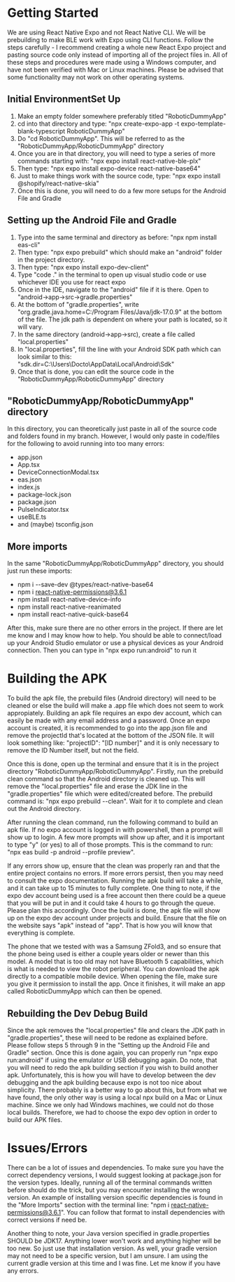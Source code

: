 # Getting Started

We are using React Native Expo and not React Native CLI. We will be prebuilding to make BLE work with Expo using CLI functions.
Follow the steps carefully - I recommend creating a whole new React Expo project and pasting source code only instead of importing all of the project files in.
All of these steps and procedures were made using a Windows computer, and have not been verified with Mac or Linux machines. Please be advised that some
functionality may not work on other operating systems.

## Initial EnvironmentSet Up
1. Make an empty folder somewhere preferably titled "RoboticDummyApp"
2. cd into that directory and type: "npx create-expo-app -t expo-template-blank-typescript RoboticDummyApp"
3. Do "cd RoboticDummyApp". This will be referred to as the "RoboticDummyApp/RoboticDummyApp" directory
4. Once you are in that directory, you will need to type a series of more commands starting with: "npx expo install react-native-ble-plx"
5. Then type: "npx expo install expo-device react-native-base64"
6. Just to make things work with the source code, type: "npx expo install @shopify/react-native-skia"
7. Once this is done, you will need to do a few more setups for the Android File and Gradle

## Setting up the Android File and Gradle
1. Type into the same terminal and directory as before: "npx npm install eas-cli"
2. Then type: "npx expo prebuild" which should make an "android" folder in the project directory.
3. Then type: "npx expo install expo-dev-client"
4. Type "code ." in the terminal to open up visual studio code or use whichever IDE you use for react expo
5. Once in the IDE, navigate to the "android" file if it is there. Open to "android->app->src->gradle.properties"
6. At the bottom of "gradle.properties", write "org.gradle.java.home=C:/Program Files/Java/jdk-17.0.9" at the bottom of the file. The jdk path is dependent on where your path is located, so it will vary.
7. In the same directory (android->app->src), create a file called "local.properties"
8. In "local.properties", fill the line with your Android SDK path which can look similar to this: "sdk.dir=C:\\Users\\Docto\\AppData\\Local\\Android\\Sdk"
9. Once that is done, you can edit the source code in the "RoboticDummyApp/RoboticDummyApp" directory

## "RoboticDummyApp/RoboticDummyApp" directory
In this directory, you can theoretically just paste in all of the source code and folders found in my branch. However, I would only paste in code/files for the following to
avoid running into too many errors:
- app.json
- App.tsx
- DeviceConnectionModal.tsx
- eas.json
- index.js
- package-lock.json
- package.json
- PulseIndicator.tsx
- useBLE.ts
- and (maybe) tsconfig.json

## More imports
In the same "RoboticDummyApp/RoboticDummyApp" directory, you should just run these imports:
- npm i --save-dev @types/react-native-base64
- npm i react-native-permissions@3.6.1
- npm install react-native-device-info
- npm install react-native-reanimated
- npm install react-native-quick-base64

After this, make sure there are no other errors in the project. If there are let me know and I may know how to help. You should be able to connect/load up your Android Studio emulator
or use a physical devices as your Android connection. Then you can type in "npx expo run:android" to run it

# Building the APK
To build the apk file, the prebuild files (Android directory) will need to be cleaned or else the build will make a .app file which does not seem to work appropiately.
Building an apk file requires an expo dev account, which can easily be made with any email address and a password. Once an expo account is created, it is recommended to
go into the app.json file and remove the projectId that's located at the bottom of the JSON file. It will look something like:
"projectID": "[ID number]" and it is only necessary to remove the ID Number itself, but not the field.

Once this is done, open up the terminal and ensure that it is in the project directory "RoboticDummyApp/RoboticDummyApp". Firstly, run the prebuild clean command so that
the Android directory is cleaned up. This will remove the "local.properties" file and erase the JDK line in the "gradle.properties" file which were edited/created before.
The prebuild command is: "npx expo prebuild --clean". Wait for it to complete and clean out the Android directory.

After running the clean command, run the following command to build an apk file. If no expo account is logged in with powershell, then a prompt will show up to login. A few more 
prompts will show up after, and it is important to type "y" (or yes) to all of those prompts. This is the command to run: "npx eas build -p android --profile preview".

If any errors show up, ensure that the clean was properly ran and that the entire project contains no errors. If more errors persist, then you may need to consult the expo
documentation. Running the apk build will take a while, and it can take up to 15 minutes to fully complete. One thing to note, if the expo dev account being used is a free
account then there could be a queue that you will be put in and it could take 4 hours to go through the queue. Please plan this accordingly. Once the build is done, the apk
file will show up on the expo dev account under projects and build. Ensure that the file on the website says "apk" instead of "app". That is how you will know that everything is complete.

The phone that we tested with was a Samsung ZFold3, and so ensure that the phone being used is either a couple years older or newer than this model. A model that is too old may not have
Bluetooth 5 capabilities, which is what is needed to view the robot peripheral. You can download the apk directly to a compatible mobile device. When opening the file, make sure you give it permission
to install the app. Once it finishes, it will make an app called RoboticDummyApp which can then be opened.

## Rebuilding the Dev Debug Build
Since the apk removes the "local.properties" file and clears the JDK path in "gradle.properties", these will need to be redone as explained before. Please follow steps 5 through 9 in the
"Setting up the Android File and Gradle" section. Once this is done again, you can properly run "npx expo run:android" if using the emulator or USB debugging again. Do note, that you will need to
redo the apk building section if you wish to build another apk. Unfortunately, this is how you will have to develop between the dev debugging and the apk building because expo is not too nice about simplicity.
There probably is a better way to go about this, but from what we have found, the only other way is using a local npx build on a Mac or Linux machine. Since we only had Windows machines, we could not do those
local builds. Therefore, we had to choose the expo dev option in order to build our APK files.

# Issues/Errors
There can be a lot of issues and dependencies. To make sure you have the correct dependency versions, I would suggest looking at package.json for the version types. Ideally, running all of the terminal commands
written before should do the trick, but you may encounter installing the wrong version. An example of installing version specific dependencies is found in the "More Imports" section with the terminal line:
"npm i react-native-permissions@3.6.1". You can follow that format to install dependencies with correct versions if need be.

Another thing to note, your Java version specified in gradle.properties SHOULD be JDK17. Anything lower won't work and anything higher will be too new. So just use that installation version. As well,
your gradle version may not need to be a specific version, but I am unsure. I am using the current gradle version at this time and I was fine. Let me know if you have any errors.
